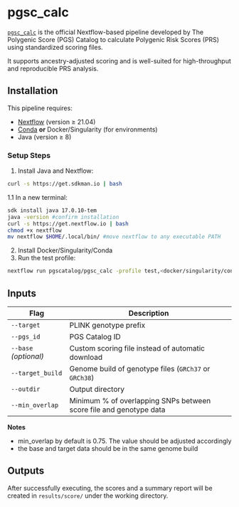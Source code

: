 # pgsc_calc

[`pgsc_calc`](https://github.com/PGScatalog/pgsc_calc) is the official Nextflow-based pipeline developed by The Polygenic Score (PGS) Catalog to calculate Polygenic Risk Scores (PRS) using standardized scoring files.

It supports ancestry-adjusted scoring and is well-suited for high-throughput and reproducible PRS analysis.

## Installation

This pipeline requires:
- [Nextflow](https://www.nextflow.io/) (version ≥ 21.04)
- [Conda](https://docs.conda.io/) **or** Docker/Singularity (for environments)
- Java (version ≥ 8)

### Setup Steps

1. Install Java and Nextflow:

```bash
curl -s https://get.sdkman.io | bash
```
1.1 In a new terminal:
```bash
sdk install java 17.0.10-tem
java -version #confirm installation
curl -s https://get.nextflow.io | bash
chmod +x nextflow
mv nextflow $HOME/.local/bin/ #move nextflow to any executable PATH
```
2. Install Docker/Singularity/Conda
3. Run the test profile:
```bash
nextflow run pgscatalog/pgsc_calc -profile test,<docker/singularity/conda>
```

## Inputs
| Flag                  | Description                                                        |
| --------------------- | ------------------------------------------------------------------ |
| `--target`            | PLINK genotype prefix                              |
| `--pgs_id`            | PGS Catalog ID                                |
| `--base` *(optional)* | Custom scoring file instead of automatic download                  |
| `--target_build`      | Genome build of genotype files (`GRCh37` or `GRCh38`)              |
| `--outdir`            | Output directory                                                   |
| `--min_overlap`       | Minimum % of overlapping SNPs between score file and genotype data |

**Notes**
- min_overlap by default is 0.75. The value should be adjusted accordingly
- the base and target data should be in the same genome build

## Outputs
After successfully executing, the scores and a summary report will be created in `results/score/` under the working directory. 
